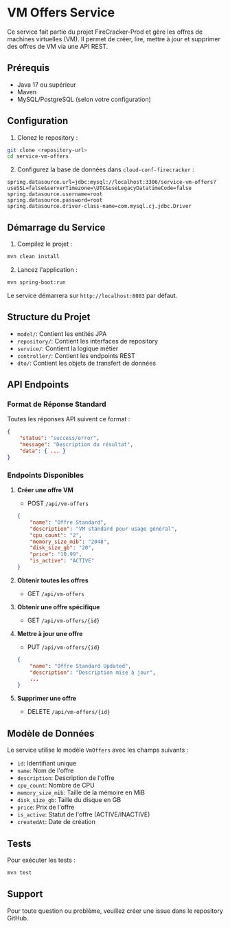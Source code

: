 # VM Offers Service

Ce service fait partie du projet FireCracker-Prod et gère les offres de machines virtuelles (VM). Il permet de créer, lire, mettre à jour et supprimer des offres de VM via une API REST.

## Prérequis

- Java 17 ou supérieur
- Maven
- MySQL/PostgreSQL (selon votre configuration)

## Configuration

1. Clonez le repository :
```bash
git clone <repository-url>
cd service-vm-offers
```

2. Configurez la base de données dans `cloud-conf-firecracker` :
```properties
spring.datasource.url=jdbc:mysql://localhost:3306/service-vm-offers?useSSL=false&serverTimezone=\UTC&useLegacyDatatimeCode=false
spring.datasource.username=root
spring.datasource.password=root
spring.datasource.driver-class-name=com.mysql.cj.jdbc.Driver
```

## Démarrage du Service

1. Compilez le projet :
```bash
mvn clean install
```

2. Lancez l'application :
```bash
mvn spring-boot:run
```

Le service démarrera sur `http://localhost:8083` par défaut.

## Structure du Projet

- `model/`: Contient les entités JPA
- `repository/`: Contient les interfaces de repository
- `service/`: Contient la logique métier
- `controller/`: Contient les endpoints REST
- `dto/`: Contient les objets de transfert de données

## API Endpoints

### Format de Réponse Standard
Toutes les réponses API suivent ce format :
```json
{
    "status": "success/error",
    "message": "Description du résultat",
    "data": { ... }
}
```

### Endpoints Disponibles

1. **Créer une offre VM**
   - POST `/api/vm-offers`
   ```json
   {
       "name": "Offre Standard",
       "description": "VM standard pour usage général",
       "cpu_count": "2",
       "memory_size_mib": "2048",
       "disk_size_gb": "20",
       "price": "10.99",
       "is_active": "ACTIVE"
   }
   ```

2. **Obtenir toutes les offres**
   - GET `/api/vm-offers`

3. **Obtenir une offre spécifique**
   - GET `/api/vm-offers/{id}`

4. **Mettre à jour une offre**
   - PUT `/api/vm-offers/{id}`
   ```json
   {
       "name": "Offre Standard Updated",
       "description": "Description mise à jour",
       ...
   }
   ```

5. **Supprimer une offre**
   - DELETE `/api/vm-offers/{id}`

## Modèle de Données

Le service utilise le modèle `VmOffers` avec les champs suivants :
- `id`: Identifiant unique
- `name`: Nom de l'offre
- `description`: Description de l'offre
- `cpu_count`: Nombre de CPU
- `memory_size_mib`: Taille de la mémoire en MiB
- `disk_size_gb`: Taille du disque en GB
- `price`: Prix de l'offre
- `is_active`: Statut de l'offre (ACTIVE/INACTIVE)
- `createdAt`: Date de création

## Tests

Pour exécuter les tests :
```bash
mvn test
```

## Support

Pour toute question ou problème, veuillez créer une issue dans le repository GitHub.
